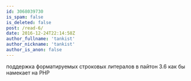 ```yaml
---
id: 3068039730
is_spam: false
is_deleted: false
post: /read-6/
date: 2016-12-24T22:14:58Z
author_fullname: 'tankist'
author_nickname: 'tankist'
author_is_anon: false
---
```


<p>поддержка форматируемых строковых литералов в пайтон 3.6 как бы намекает на PHP</p>
